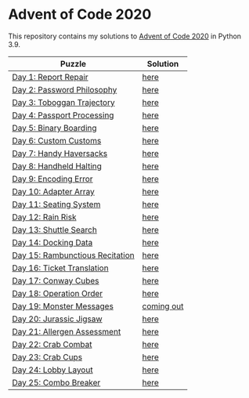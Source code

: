 Advent of Code 2020
========================

This repository contains my solutions to [Advent of Code 2020](https://adventofcode.com/2020) in Python 3.9.

|Puzzle|Solution|
|---|---|
|[Day 1: Report Repair](https://adventofcode.com/2020/day/1)|[here](/day1.py)|
|[Day 2: Password Philosophy](https://adventofcode.com/2020/day/2)|[here](/day2.py)|
|[Day 3: Toboggan Trajectory](https://adventofcode.com/2020/day/3)|[here](/day3.py)|
|[Day 4: Passport Processing](https://adventofcode.com/2020/day/4)|[here](/day4.py)|
|[Day 5: Binary Boarding](https://adventofcode.com/2020/day/5)|[here](/day5.py)|
|[Day 6: Custom Customs](https://adventofcode.com/2020/day/6)|[here](/day6.py)|
|[Day 7: Handy Haversacks](https://adventofcode.com/2020/day/7)|[here](/day7.py)|
|[Day 8: Handheld Halting](https://adventofcode.com/2020/day/8)|[here](/day8.py)|
|[Day 9: Encoding Error](https://adventofcode.com/2020/day/9)|[here](/day9.py)|
|[Day 10: Adapter Array](https://adventofcode.com/2020/day/10)|[here](/day10.py)|
|[Day 11: Seating System](https://adventofcode.com/2020/day/11)|[here](/day11.py)|
|[Day 12: Rain Risk](https://adventofcode.com/2020/day/12)|[here](/day12.py)|
|[Day 13: Shuttle Search](https://adventofcode.com/2020/day/13)|[here](/day13.py)|
|[Day 14: Docking Data](https://adventofcode.com/2020/day/14)|[here](/day14.py)|
|[Day 15: Rambunctious Recitation](https://adventofcode.com/2020/day/15)|[here](/day15.py)|
|[Day 16: Ticket Translation](https://adventofcode.com/2020/day/16)|[here](/day16.py)|
|[Day 17: Conway Cubes](https://adventofcode.com/2020/day/17)|[here](/day17.py)|
|[Day 18: Operation Order](https://adventofcode.com/2020/day/18)|[here](/day18.py)|
|[Day 19: Monster Messages](https://adventofcode.com/2020/day/19)|[coming out](/day19.py)|
|[Day 20: Jurassic Jigsaw](https://adventofcode.com/2020/day/20)|[here](/day20.py)|
|[Day 21: Allergen Assessment](https://adventofcode.com/2020/day/21)|[here](/day21.py)|
|[Day 22: Crab Combat](https://adventofcode.com/2020/day/22)|[here](/day22.py)|
|[Day 23: Crab Cups](https://adventofcode.com/2020/day/23)|[here](/day23.py)|
|[Day 24: Lobby Layout](https://adventofcode.com/2020/day/24)|[here](/day24.py)|
|[Day 25: Combo Breaker](https://adventofcode.com/2020/day/25)|[here](/day25.py)|
